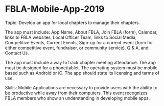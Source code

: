# FBLA-Mobile-App-2019
Topic: Develop an app for local chapters to manage their chapters.

The app must include: App Name, About FBLA, Join FBLA (form), Calendar, links to FBLA websites, Local Officer Team, links to Social Media, Competitive Events, Current Events, Sign-up for a current event (form for either competitive event, fundraiser, or community service), Q & A, and Contact Us.
  
  The app must include a way to track chapter meeting attendance.
  The app must be designed for a phone/tablet.
  The operating system must be mobile based such as Android or iO.
  The app should state its licensing and terms of use.

Skills: Mobile Applications are necessary to provide users with the ability to be productive while away from their computers. This event recognizes FBLA members who show an understanding in developing mobile apps.
